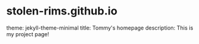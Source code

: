 # stolen-rims.github.io
theme: jekyll-theme-minimal
title: Tommy's homepage
description: This is my project page!
